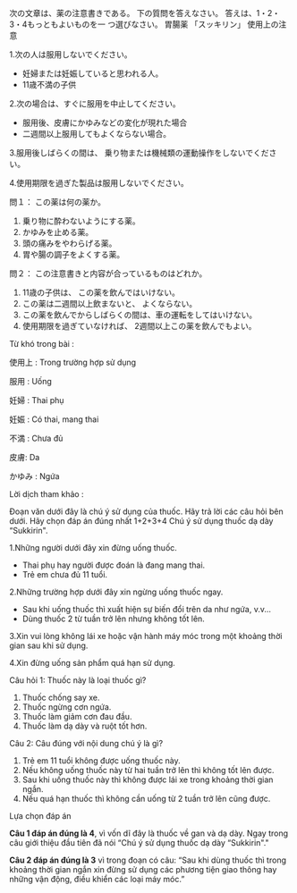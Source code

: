 
次の文章は、薬の注意書きである。 下の質問を答えなさい。 答えは、1・2・3・4もっともよいものを一 つ選びなさい。
胃腸薬 「スッキリン」 使用上の注意

1.次の人は服用しないでください。
* 妊婦または妊娠していると思われる人。
* 11歳不満の子供

2.次の場合は、すぐに服用を中止してください。
* 服用後、皮膚にかゆみなどの変化が現れた場合
* 二週間以上服用してもよくならない場合。

3.服用後しばらくの間は、 乗り物または機械類の運動操作をしないでください。

4.使用期限を過ぎた製品は服用しないでください。

問１： この薬は何の薬か。
1. 乗り物に酔わないようにする薬。
2. かゆみを止める薬。
3. 頭の痛みをやわらげる薬。
4. 胃や腸の調子をよくする薬。

問２： この注意書きと内容が合っているものはどれか。
1. 11歳の子供は、 この薬を飲んではいけない。
2. この薬は二週間以上飲まないと、 よくならない。
3. この薬を飲んでからしばらくの間は、車の運転をしてはいけない。
4. 使用期限を過ぎていなければ、 2週間以上この薬を飲んでもよい。


Từ khó trong bài :

使用上 : Trong trường hợp sử dụng

服用 : Uống

妊婦 : Thai phụ

妊娠 : Có thai, mang thai

不満 : Chưa đủ

皮膚: Da

かゆみ : Ngứa


Lời dịch tham khảo :

Đoạn văn dưới đây là chú ý sử dụng của thuốc. Hãy trả lời các câu hỏi bên dưới. Hãy chọn đáp án đúng nhất 1+2+3+4
Chú ý sử dụng thuốc dạ dày “Sukkirin".

1.Những người dưới đây xin đừng uống thuốc.
* Thai phụ hay người được đoán là đang mang thai.
* Trẻ em chưa đủ 11 tuổi.

2.Những trường hợp dưới đây xin ngừng uống thuốc ngay.
* Sau khi uống thuốc thì xuất hiện sự biến đổi trên da như ngứa, v.v...
* Dùng thuốc 2 từ tuần trở lên nhưng không tốt lên.


3.Xin vui lòng không lái xe hoặc vận hành máy móc trong một khoảng thời gian sau khi sử dụng.

4.Xin đừng uống sản phẩm quá hạn sử dụng.

Câu hỏi 1: Thuốc này là loại thuốc gì?
1. Thuốc chống say xe.
2. Thuốc ngừng cơn ngứa.
3. Thuốc làm giảm cơn đau đầu.
4. Thuốc làm dạ dày và ruột tốt hơn.

Câu 2: Câu đúng với nội dung chú ý là gì?
1. Trẻ em 11 tuổi không được uống thuốc này.
2. Nếu không uống thuốc này từ hai tuần trở lên thì không tốt lên được.
3. Sau khi uống thuốc này thì không được lái xe trong khoảng thời gian ngắn.
4. Nếu quá hạn thuốc thì không cần uống từ 2 tuần trở lên cũng được.

Lựa chọn đáp án

**Câu 1 đáp án đúng là 4**, vì vốn dĩ đây là thuốc về gan và dạ dày. Ngay trong câu giới thiệu đầu tiên đã nói “Chú ý sử dụng thuốc dạ dày “Sukkirin"."

**Câu 2 đáp án đúng là 3** vì trong đoạn có câu: “Sau khi dùng thuốc thì trong khoảng thời gian ngắn xin đừng sử dụng các phương tiện giao thông hay những vận động, điều khiển các loại máy móc.”